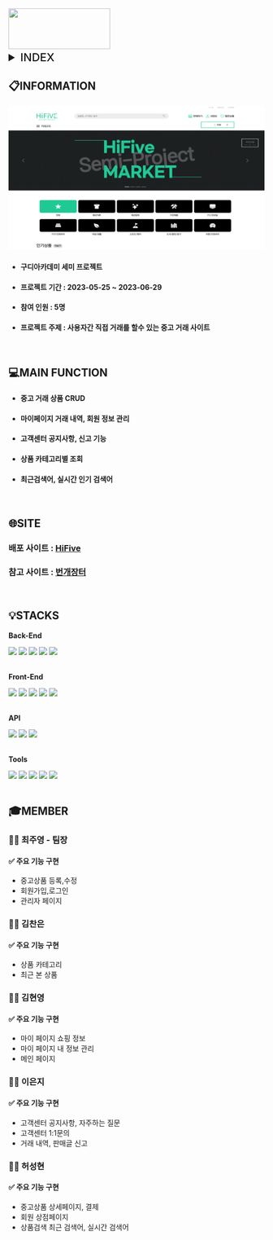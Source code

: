 <img src="http://14.36.141.71:10005/semi-hifive/images/common/hifiveLogo.png" style="width:200px; height:80px;"/>

<details>
 <summary style="font-size:22px; font-weight:500;">INDEX</summary>
 
- [INFORMATION](#information)
- [MAIN FUNCTION](#main-function)
- [SITE](#site)
- [STACKS](#stacks)
- [MEMBER](#member)

</details>

## 📋INFORMATION

<img src="semi-hifive/src/main/webapp/views/common/readme.png"/>

- #### 구디아카데미 세미 프로젝트
- #### 프로젝트 기간 : 2023-05-25 ~ 2023-06-29
- #### 참여 인원 : 5명
- #### 프로젝트 주제 : 사용자간 직접 거래를 할수 있는 중고 거래 사이트

<br>

## 💻MAIN FUNCTION

- #### 중고 거래 상품 CRUD
- #### 마이페이지 거래 내역, 회원 정보 관리
- #### 고객센터 공지사항, 신고 기능
- #### 상품 카테고리별 조회
- #### 최근검색어, 실시간 인기 검색어

<br>

## 🌐SITE

### 배포 사이트 : [HiFive](http://14.36.141.71:10005/semi-hifive/index.jsp)

### 참고 사이트 : [번개장터](https://m.bunjang.co.kr/)

<br>

## 💡STACKS

**Back-End**

<div>
<img src="https://img.shields.io/badge/java-007396?style=for-the-badge&logo=java&logoColor=white">
<img src="https://img.shields.io/badge/Oracle-F80000?style=for-the-badge&logo=Oracle&logoColor=white"> 
<img src="https://img.shields.io/badge/servlet-007396?style=for-the-badge&logo=java&logoColor=white">
<img src="https://img.shields.io/badge/apache tomcat-F8DC75?style=for-the-badge&logo=apachetomcat&logoColor=black">
<img src="https://img.shields.io/badge/jsp-007396?style=for-the-badge&logo=java&logoColor=black">
</div>
<br>

**Front-End**

<div>
<img src="https://img.shields.io/badge/html5-E34F26?style=for-the-badge&logo=html5&logoColor=white">
<img src="https://img.shields.io/badge/css-1572B6?style=for-the-badge&logo=css3&logoColor=white"> 
<img src="https://img.shields.io/badge/javascript-F7DF1E?style=for-the-badge&logo=javascript&logoColor=black"> 
<img src="https://img.shields.io/badge/jquery-0769AD?style=for-the-badge&logo=jquery&logoColor=white">
<img src="https://img.shields.io/badge/bootstrap-7952B3?style=for-the-badge&logo=bootstrap&logoColor=white">
</div>
<br>

**API**

<div>
<img src="https://img.shields.io/badge/email-20C997?style=for-the-badge&logo=&logoColor=black">
<img src="https://img.shields.io/badge/kakao address-FFCD00?style=for-the-badge&logo=kakao&logoColor=black">
<img src="https://img.shields.io/badge/kakao pay-FFCD00?style=for-the-badge&logo=kakao&logoColor=black">
</div>

</br>

**Tools**

<div>
<img src="https://img.shields.io/badge/visual studio-5c2d91?style=for-the-badge&logo=visual studio&logoColor=white">
<img src="https://img.shields.io/badge/eclipse-2C2255?style=for-the-badge&logo=eclipse ide&logoColor=white">
<img src="https://img.shields.io/badge/github-181717?style=for-the-badge&logo=github&logoColor=white">
<img src="https://img.shields.io/badge/notion-000000?style=for-the-badge&logo=notion&logoColor=white">
<img src="https://img.shields.io/badge/erd cloud-2C39BD?style=for-the-badge&logo=
googlecloud&logoColor=white">
</div>

<br>

## 🎓MEMBER

### 🙎‍♂️ 최주영 - 팀장

#### ✅ 주요 기능 구현

- 중고상품 등록,수정
- 회원가입,로그인
- 관리자 페이지

### 🙎‍♂️ 김찬은

#### ✅ 주요 기능 구현

- 상품 카테고리
- 최근 본 상품

### 🙍‍♀️ 김현영

#### ✅ 주요 기능 구현

- 마이 페이지 쇼핑 정보
- 마이 페이지 내 정보 관리
- 메인 페이지

### 🙍‍♀️ 이은지

#### ✅ 주요 기능 구현

- 고객센터 공지사항, 자주하는 질문
- 고객센터 1:1문의
- 거래 내역, 판매글 신고

### 🙎‍♂️ 허성현

#### ✅ 주요 기능 구현

- 중고상품 상세페이지, 결제
- 회원 상점페이지
- 상품검색 최근 검색어, 실시간 검색어
